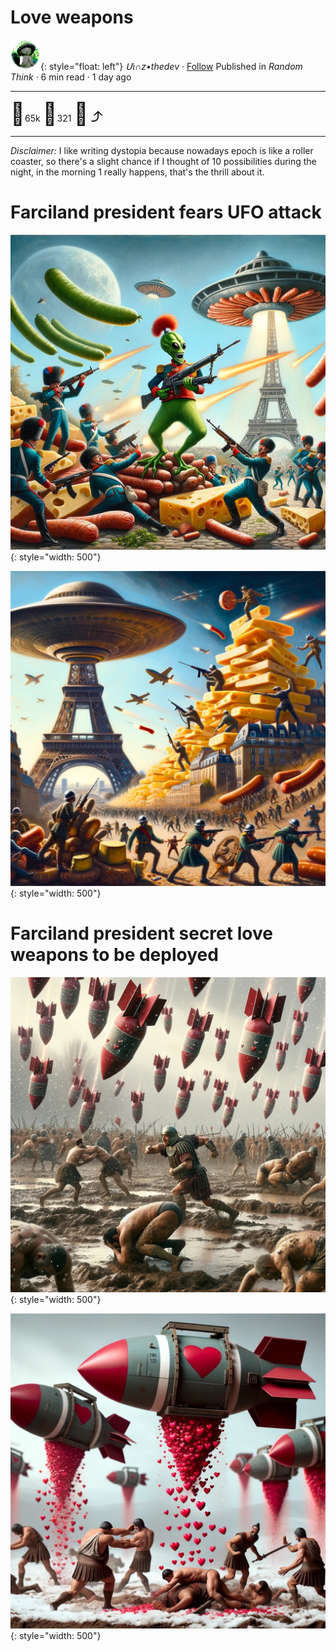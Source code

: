 # Love weapons

![logo](../pix/viiinzzz48.png){: style="float: left"}
*Մι∩z•thedev* · [Follow](mailto:vinz.thedev@gmail.com)
Published in *Random Think* · 6 min read · 1 day ago
___
<span style="font-size:2.5em">👏</span>65k <span style="font-size:2.5em">💬</span>321 <span style="font-size:2.5em">🔖</span> <span style="font-size:2.5em">⤴️</span>
___

_Disclaimer:_
I like writing dystopia because nowadays epoch is like a roller coaster, so there's a slight chance if I thought of 10 possibilities during the night, in the morning 1 really happens, that's the thrill about it.

# Farciland president fears UFO attack

![](../pix/ufo-against-saussisson1.jpg){: style="width: 500"}

![](../pix/ufo-against-saussisson2.jpg){: style="width: 500"}

# Farciland president secret love weapons to be deployed

![](../pix/love-bombs1.jpg){: style="width: 500"}

![](../pix/love-spread.jpg){: style="width: 500"}
